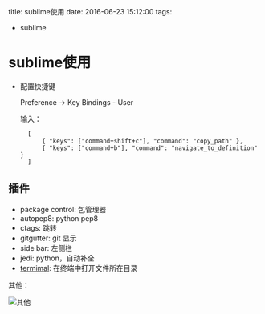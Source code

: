 title: sublime使用
date: 2016-06-23 15:12:00
tags:
- sublime

# sublime使用

* 配置快捷键

	Preference -> Key Bindings - User
	
	输入：
	
		[
		    { "keys": ["command+shift+c"], "command": "copy_path" },
		    { "keys": ["command+b"], "command": "navigate_to_definition" }
		]
	

## 插件

* package control: 包管理器
* autopep8: python pep8
* ctags: 跳转
* gitgutter: git 显示
* side bar: 左侧栏
* jedi: python，自动补全
* [termimal](https://github.com/wbond/sublime_terminal): 在终端中打开文件所在目录


其他：

![其他](http://ww1.sinaimg.cn/large/616fb088gw1fa0o9t1ei3j20ou0u0grk.jpg)

